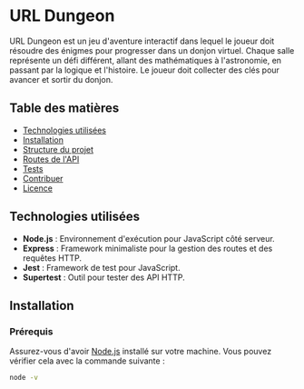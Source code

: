 # URL Dungeon

URL Dungeon est un jeu d'aventure interactif dans lequel le joueur doit résoudre des énigmes pour progresser dans un donjon virtuel. Chaque salle représente un défi différent, allant des mathématiques à l'astronomie, en passant par la logique et l'histoire. Le joueur doit collecter des clés pour avancer et sortir du donjon.

## Table des matières

- [Technologies utilisées](#technologies-utilisées)
- [Installation](#installation)
- [Structure du projet](#structure-du-projet)
- [Routes de l'API](#routes-de-lapi)
- [Tests](#tests)
- [Contribuer](#contribuer)
- [Licence](#licence)

## Technologies utilisées

- **Node.js** : Environnement d'exécution pour JavaScript côté serveur.
- **Express** : Framework minimaliste pour la gestion des routes et des requêtes HTTP.
- **Jest** : Framework de test pour JavaScript.
- **Supertest** : Outil pour tester des API HTTP.

## Installation

### Prérequis

Assurez-vous d'avoir [Node.js](https://nodejs.org) installé sur votre machine. Vous pouvez vérifier cela avec la commande suivante :

```bash
node -v
